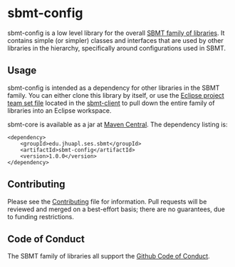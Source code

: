 # sbmt-config

sbmt-config is a low level library for the overall [SBMT family of libraries](https://github.com/orgs/NASA-Planetary-Science/teams/sbmt/repositories). It contains simple (or simpler) classes and interfaces that are used by other libraries in the hierarchy, specifically around configurations used in SBMT. 


## Usage

sbmt-config is intended as a dependency for other libraries in the SBMT family.  You can either clone this library by itself, or use the [Eclipse project team set file](https://github.com/orgs/NASA-Planetary-Science/teams/sbmt/repositories/sbmt-client/teamProjectSet.psf) located in the [sbmt-client](https://github.com/orgs/NASA-Planetary-Science/teams/sbmt/repositories/sbmt-client) to pull down the entire family of libraries into an Eclipse workspace.

sbmt-core is available as a jar at [Maven Central](https://central.sonatype.com/artifact/edu.jhuapl.ses/sbmt-config).  The dependency listing is:

```
<dependency>
    <groupId>edu.jhuapl.ses.sbmt</groupId>
    <artifactId>sbmt-config</artifactId>
    <version>1.0.0</version>
</dependency>
```


## Contributing

Please see the [Contributing](Contributing.md) file for information. Pull requests will be reviewed and merged on a best-effort basis; there are no guarantees, due to funding restrictions.

## Code of Conduct

The SBMT family of libraries all support the [Github Code of Conduct](https://docs.github.com/en/site-policy/github-terms/github-community-code-of-conduct).

